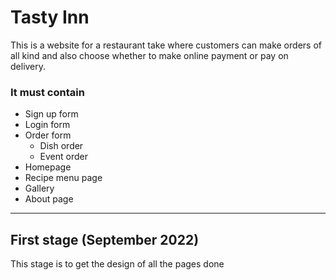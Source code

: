 # Tasty Inn
This is a website for a restaurant take where customers can make orders of all kind and also choose whether to make online payment or pay on delivery.
### It must contain
* Sign up form
* Login form
* Order form
  * Dish order
  * Event order
* Homepage
* Recipe menu page
* Gallery
* About page
___ 


## First stage (September 2022)
This stage is to get the design of all the pages done